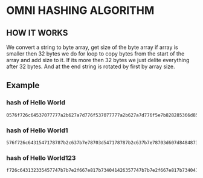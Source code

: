 # OMNI HASHING ALGORITHM
## HOW IT WORKS
We convert a string to byte array, get size of the byte array if array is smaller then 32 bytes we do for loop to copy bytes from the start of the array and add size to it. If its more then 32 bytes we just delite everything after 32 bytes.
And at the end string is rotated by first by array size.
## Example
### hash of Hello World
```
0576f726c64537077777a2b627a7d776f537077777a2b627a7d776f5e7b828285366d8588827a5370777748656c6c6f2
```
### hash of Hello World1
```
576f726c6431547178787b2c637b7e78703d547178787b2c637b7e78703d607d848487386f878a847c4948656c6c6f20
```
### hash of Hello World123
```
f726c643132335457747b7b7e2f667e817b734041426357747b7b7e2f667e817b734041426366838a48656c6c6f20576
```
